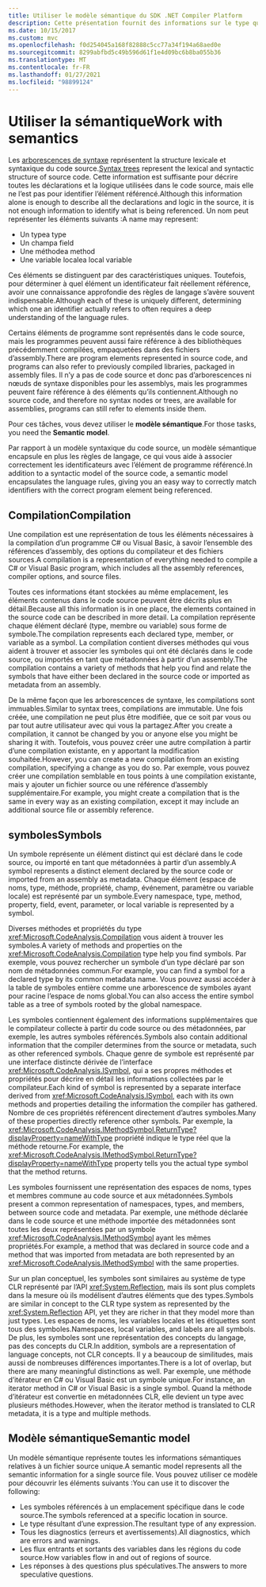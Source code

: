 ```yaml
---
title: Utiliser le modèle sémantique du SDK .NET Compiler Platform
description: Cette présentation fournit des informations sur le type que vous utilisez pour comprendre et manipuler le modèle sémantique de votre code.
ms.date: 10/15/2017
ms.custom: mvc
ms.openlocfilehash: f0d254045a168f82888c5cc77a34f194a68aed0e
ms.sourcegitcommit: 8299abfbd5c49b596d61f1e4d09bc6b8ba055b36
ms.translationtype: MT
ms.contentlocale: fr-FR
ms.lasthandoff: 01/27/2021
ms.locfileid: "98899124"
---
```

# <a name="work-with-semantics"></a><span data-ttu-id="ffc0a-103">Utiliser la sémantique</span><span class="sxs-lookup"><span data-stu-id="ffc0a-103">Work with semantics</span></span>

<span data-ttu-id="ffc0a-104">Les [arborescences de syntaxe](work-with-syntax.md) représentent la structure lexicale et syntaxique du code source.</span><span class="sxs-lookup"><span data-stu-id="ffc0a-104">[Syntax trees](work-with-syntax.md) represent the lexical and syntactic structure of source code.</span></span> <span data-ttu-id="ffc0a-105">Cette information est suffisante pour décrire toutes les déclarations et la logique utilisées dans le code source, mais elle ne l’est pas pour identifier l’élément référencé.</span><span class="sxs-lookup"><span data-stu-id="ffc0a-105">Although this information alone is enough to describe all the declarations and logic in the source, it is not enough information to identify what is being referenced.</span></span> <span data-ttu-id="ffc0a-106">Un nom peut représenter les éléments suivants :</span><span class="sxs-lookup"><span data-stu-id="ffc0a-106">A name may represent:</span></span>

- <span data-ttu-id="ffc0a-107">Un type</span><span class="sxs-lookup"><span data-stu-id="ffc0a-107">a type</span></span>
- <span data-ttu-id="ffc0a-108">Un champ</span><span class="sxs-lookup"><span data-stu-id="ffc0a-108">a field</span></span>
- <span data-ttu-id="ffc0a-109">Une méthode</span><span class="sxs-lookup"><span data-stu-id="ffc0a-109">a method</span></span>
- <span data-ttu-id="ffc0a-110">Une variable locale</span><span class="sxs-lookup"><span data-stu-id="ffc0a-110">a local variable</span></span>

<span data-ttu-id="ffc0a-111">Ces éléments se distinguent par des caractéristiques uniques. Toutefois, pour déterminer à quel élément un identificateur fait réellement référence, avoir une connaissance approfondie des règles de langage s’avère souvent indispensable.</span><span class="sxs-lookup"><span data-stu-id="ffc0a-111">Although each of these is uniquely different, determining which one an identifier actually refers to often requires a deep understanding of the language rules.</span></span>

<span data-ttu-id="ffc0a-112">Certains éléments de programme sont représentés dans le code source, mais les programmes peuvent aussi faire référence à des bibliothèques précédemment compilées, empaquetées dans des fichiers d’assembly.</span><span class="sxs-lookup"><span data-stu-id="ffc0a-112">There are program elements represented in source code, and programs can also refer to previously compiled libraries, packaged in assembly files.</span></span> <span data-ttu-id="ffc0a-113">Il n’y a pas de code source et donc pas d’arborescences ni nœuds de syntaxe disponibles pour les assemblys, mais les programmes peuvent faire référence à des éléments qu’ils contiennent.</span><span class="sxs-lookup"><span data-stu-id="ffc0a-113">Although no source code, and therefore no syntax nodes or trees, are available for assemblies, programs can still refer to elements inside them.</span></span>

<span data-ttu-id="ffc0a-114">Pour ces tâches, vous devez utiliser le **modèle sémantique**.</span><span class="sxs-lookup"><span data-stu-id="ffc0a-114">For those tasks, you need the **Semantic model**.</span></span>

<span data-ttu-id="ffc0a-115">Par rapport à un modèle syntaxique du code source, un modèle sémantique encapsule en plus les règles de langage, ce qui vous aide à associer correctement les identificateurs avec l’élément de programme référencé.</span><span class="sxs-lookup"><span data-stu-id="ffc0a-115">In addition to a syntactic model of the source code, a semantic model encapsulates the language rules, giving you an easy way to correctly match identifiers with the correct program element being referenced.</span></span>

## <a name="compilation"></a><span data-ttu-id="ffc0a-116">Compilation</span><span class="sxs-lookup"><span data-stu-id="ffc0a-116">Compilation</span></span>

<span data-ttu-id="ffc0a-117">Une compilation est une représentation de tous les éléments nécessaires à la compilation d’un programme C# ou Visual Basic, à savoir l’ensemble des références d’assembly, des options du compilateur et des fichiers sources.</span><span class="sxs-lookup"><span data-stu-id="ffc0a-117">A compilation is a representation of everything needed to compile a C# or Visual Basic program, which includes all the assembly references, compiler options, and source files.</span></span>

<span data-ttu-id="ffc0a-118">Toutes ces informations étant stockées au même emplacement, les éléments contenus dans le code source peuvent être décrits plus en détail.</span><span class="sxs-lookup"><span data-stu-id="ffc0a-118">Because all this information is in one place, the elements contained in the source code can be described in more detail.</span></span> <span data-ttu-id="ffc0a-119">La compilation représente chaque élément déclaré (type, membre ou variable) sous forme de symbole.</span><span class="sxs-lookup"><span data-stu-id="ffc0a-119">The compilation represents each declared type, member, or variable as a symbol.</span></span> <span data-ttu-id="ffc0a-120">La compilation contient diverses méthodes qui vous aident à trouver et associer les symboles qui ont été déclarés dans le code source, ou importés en tant que métadonnées à partir d’un assembly.</span><span class="sxs-lookup"><span data-stu-id="ffc0a-120">The compilation contains a variety of methods that help you find and relate the symbols that have either been declared in the source code or imported as metadata from an assembly.</span></span>

<span data-ttu-id="ffc0a-121">De la même façon que les arborescences de syntaxe, les compilations sont immuables.</span><span class="sxs-lookup"><span data-stu-id="ffc0a-121">Similar to syntax trees, compilations are immutable.</span></span> <span data-ttu-id="ffc0a-122">Une fois créée, une compilation ne peut plus être modifiée, que ce soit par vous ou par tout autre utilisateur avec qui vous la partagez.</span><span class="sxs-lookup"><span data-stu-id="ffc0a-122">After you create a compilation, it cannot be changed by you or anyone else you might be sharing it with.</span></span> <span data-ttu-id="ffc0a-123">Toutefois, vous pouvez créer une autre compilation à partir d’une compilation existante, en y apportant la modification souhaitée.</span><span class="sxs-lookup"><span data-stu-id="ffc0a-123">However, you can create a new compilation from an existing compilation, specifying a change as you do so.</span></span> <span data-ttu-id="ffc0a-124">Par exemple, vous pouvez créer une compilation semblable en tous points à une compilation existante, mais y ajouter un fichier source ou une référence d’assembly supplémentaire.</span><span class="sxs-lookup"><span data-stu-id="ffc0a-124">For example, you might create a compilation that is the same in every way as an existing compilation, except it may include an additional source file or assembly reference.</span></span>

## <a name="symbols"></a><span data-ttu-id="ffc0a-125">symboles</span><span class="sxs-lookup"><span data-stu-id="ffc0a-125">Symbols</span></span>

<span data-ttu-id="ffc0a-126">Un symbole représente un élément distinct qui est déclaré dans le code source, ou importé en tant que métadonnées à partir d’un assembly.</span><span class="sxs-lookup"><span data-stu-id="ffc0a-126">A symbol represents a distinct element declared by the source code or imported from an assembly as metadata.</span></span> <span data-ttu-id="ffc0a-127">Chaque élément (espace de noms, type, méthode, propriété, champ, événement, paramètre ou variable locale) est représenté par un symbole.</span><span class="sxs-lookup"><span data-stu-id="ffc0a-127">Every namespace, type, method, property, field, event, parameter, or local variable is represented by a symbol.</span></span>

<span data-ttu-id="ffc0a-128">Diverses méthodes et propriétés du type <xref:Microsoft.CodeAnalysis.Compilation> vous aident à trouver les symboles.</span><span class="sxs-lookup"><span data-stu-id="ffc0a-128">A variety of methods and properties on the <xref:Microsoft.CodeAnalysis.Compilation> type help you find symbols.</span></span> <span data-ttu-id="ffc0a-129">Par exemple, vous pouvez rechercher un symbole d’un type déclaré par son nom de métadonnées commun.</span><span class="sxs-lookup"><span data-stu-id="ffc0a-129">For example, you can find a symbol for a declared type by its common metadata name.</span></span> <span data-ttu-id="ffc0a-130">Vous pouvez aussi accéder à la table de symboles entière comme une arborescence de symboles ayant pour racine l’espace de noms global.</span><span class="sxs-lookup"><span data-stu-id="ffc0a-130">You can also access the entire symbol table as a tree of symbols rooted by the global namespace.</span></span>

<span data-ttu-id="ffc0a-131">Les symboles contiennent également des informations supplémentaires que le compilateur collecte à partir du code source ou des métadonnées, par exemple, les autres symboles référencés.</span><span class="sxs-lookup"><span data-stu-id="ffc0a-131">Symbols also contain additional information that the compiler determines from the source or metadata, such as other referenced symbols.</span></span> <span data-ttu-id="ffc0a-132">Chaque genre de symbole est représenté par une interface distincte dérivée de l’interface <xref:Microsoft.CodeAnalysis.ISymbol>, qui a ses propres méthodes et propriétés pour décrire en détail les informations collectées par le compilateur.</span><span class="sxs-lookup"><span data-stu-id="ffc0a-132">Each kind of symbol is represented by a separate interface derived from <xref:Microsoft.CodeAnalysis.ISymbol>, each with its own methods and properties detailing the information the compiler has gathered.</span></span> <span data-ttu-id="ffc0a-133">Nombre de ces propriétés référencent directement d’autres symboles.</span><span class="sxs-lookup"><span data-stu-id="ffc0a-133">Many of these properties directly reference other symbols.</span></span> <span data-ttu-id="ffc0a-134">Par exemple, la <xref:Microsoft.CodeAnalysis.IMethodSymbol.ReturnType?displayProperty=nameWithType> propriété indique le type réel que la méthode retourne.</span><span class="sxs-lookup"><span data-stu-id="ffc0a-134">For example, the <xref:Microsoft.CodeAnalysis.IMethodSymbol.ReturnType?displayProperty=nameWithType> property tells you the actual type symbol that the method returns.</span></span>

<span data-ttu-id="ffc0a-135">Les symboles fournissent une représentation des espaces de noms, types et membres commune au code source et aux métadonnées.</span><span class="sxs-lookup"><span data-stu-id="ffc0a-135">Symbols present a common representation of namespaces, types, and members, between source code and metadata.</span></span> <span data-ttu-id="ffc0a-136">Par exemple, une méthode déclarée dans le code source et une méthode importée des métadonnées sont toutes les deux représentées par un symbole <xref:Microsoft.CodeAnalysis.IMethodSymbol> ayant les mêmes propriétés.</span><span class="sxs-lookup"><span data-stu-id="ffc0a-136">For example, a method that was declared in source code and a method that was imported from metadata are both represented by an <xref:Microsoft.CodeAnalysis.IMethodSymbol> with the same properties.</span></span>

<span data-ttu-id="ffc0a-137">Sur un plan conceptuel, les symboles sont similaires au système de type CLR représenté par l’API <xref:System.Reflection>, mais ils sont plus complets dans la mesure où ils modélisent d’autres éléments que des types.</span><span class="sxs-lookup"><span data-stu-id="ffc0a-137">Symbols are similar in concept to the CLR type system as represented by the <xref:System.Reflection> API, yet they are richer in that they model more than just types.</span></span> <span data-ttu-id="ffc0a-138">Les espaces de noms, les variables locales et les étiquettes sont tous des symboles.</span><span class="sxs-lookup"><span data-stu-id="ffc0a-138">Namespaces, local variables, and labels are all symbols.</span></span> <span data-ttu-id="ffc0a-139">De plus, les symboles sont une représentation des concepts du langage, pas des concepts du CLR.</span><span class="sxs-lookup"><span data-stu-id="ffc0a-139">In addition, symbols are a representation of language concepts, not CLR concepts.</span></span> <span data-ttu-id="ffc0a-140">Il y a beaucoup de similitudes, mais aussi de nombreuses différences importantes.</span><span class="sxs-lookup"><span data-stu-id="ffc0a-140">There is a lot of overlap, but there are many meaningful distinctions as well.</span></span> <span data-ttu-id="ffc0a-141">Par exemple, une méthode d’itérateur en C# ou Visual Basic est un symbole unique.</span><span class="sxs-lookup"><span data-stu-id="ffc0a-141">For instance, an iterator method in C# or Visual Basic is a single symbol.</span></span> <span data-ttu-id="ffc0a-142">Quand la méthode d’itérateur est convertie en métadonnées CLR, elle devient un type avec plusieurs méthodes.</span><span class="sxs-lookup"><span data-stu-id="ffc0a-142">However, when the iterator method is translated to CLR metadata, it is a type and multiple methods.</span></span>

## <a name="semantic-model"></a><span data-ttu-id="ffc0a-143">Modèle sémantique</span><span class="sxs-lookup"><span data-stu-id="ffc0a-143">Semantic model</span></span>

<span data-ttu-id="ffc0a-144">Un modèle sémantique représente toutes les informations sémantiques relatives à un fichier source unique.</span><span class="sxs-lookup"><span data-stu-id="ffc0a-144">A semantic model represents all the semantic information for a single source file.</span></span> <span data-ttu-id="ffc0a-145">Vous pouvez utiliser ce modèle pour découvrir les éléments suivants :</span><span class="sxs-lookup"><span data-stu-id="ffc0a-145">You can use it to discover the following:</span></span>

- <span data-ttu-id="ffc0a-146">Les symboles référencés à un emplacement spécifique dans le code source.</span><span class="sxs-lookup"><span data-stu-id="ffc0a-146">The symbols referenced at a specific location in source.</span></span>
- <span data-ttu-id="ffc0a-147">Le type résultant d’une expression.</span><span class="sxs-lookup"><span data-stu-id="ffc0a-147">The resultant type of any expression.</span></span>
- <span data-ttu-id="ffc0a-148">Tous les diagnostics (erreurs et avertissements).</span><span class="sxs-lookup"><span data-stu-id="ffc0a-148">All diagnostics, which are errors and warnings.</span></span>
- <span data-ttu-id="ffc0a-149">Les flux entrants et sortants des variables dans les régions du code source.</span><span class="sxs-lookup"><span data-stu-id="ffc0a-149">How variables flow in and out of regions of source.</span></span>
- <span data-ttu-id="ffc0a-150">Les réponses à des questions plus spéculatives.</span><span class="sxs-lookup"><span data-stu-id="ffc0a-150">The answers to more speculative questions.</span></span>
